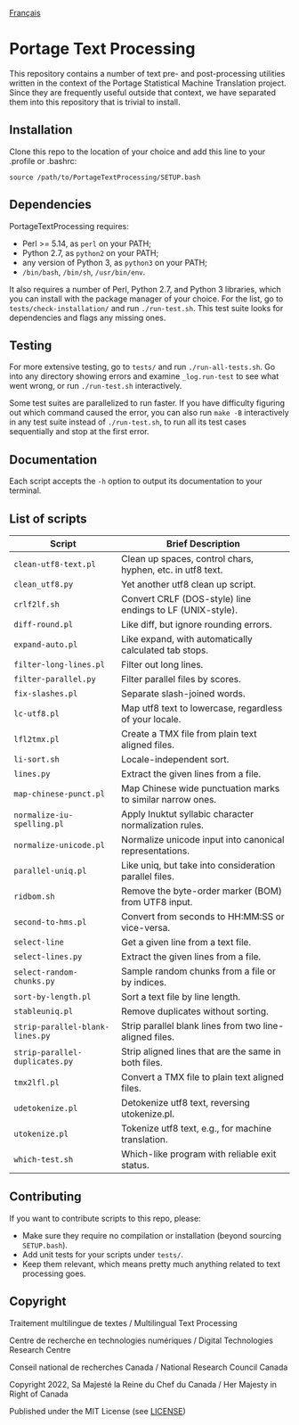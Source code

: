 [Français](README-fr.md)

# Portage Text Processing

This repository contains a number of text pre- and post-processing utilities written in
the context of the Portage Statistical Machine Translation project.  Since they are
frequently useful outside that context, we have separated them into this repository that
is trivial to install.

## Installation

Clone this repo to the location of your choice and add this line to your .profile or .bashrc:

`source /path/to/PortageTextProcessing/SETUP.bash`

## Dependencies

PortageTextProcessing requires:
 - Perl >= 5.14, as `perl` on your PATH;
 - Python 2.7, as `python2` on your PATH;
 - any version of Python 3, as `python3` on your PATH;
 - `/bin/bash`, `/bin/sh`, `/usr/bin/env`.

It also requires a number of Perl, Python 2.7, and Python 3 libraries, which you can
install with the package manager of your choice. For the list, go to
`tests/check-installation/` and run `./run-test.sh`. This test suite looks for
dependencies and flags any missing ones.

## Testing

For more extensive testing, go to `tests/` and run `./run-all-tests.sh`.  Go into any
directory showing errors and examine `_log.run-test` to see what went wrong, or run
`./run-test.sh` interactively.

Some test suites are parallelized to run faster. If you have difficulty figuring out
which command caused the error, you can also run `make -B` interactively in any test
suite instead of `./run-test.sh`, to run all its test cases sequentially and stop at the
first error.

## Documentation

Each script accepts the `-h` option to output its documentation to your terminal.

## List of scripts

| Script                          | Brief Description                                          |
| ------------------------------- | ---------------------------------------------------------- |
| `clean-utf8-text.pl`            | Clean up spaces, control chars, hyphen, etc. in utf8 text. |
| `clean_utf8.py`                 | Yet another utf8 clean up script.                          |
| `crlf2lf.sh`                    | Convert CRLF (DOS-style) line endings to LF (UNIX-style).  |
| `diff-round.pl`                 | Like diff, but ignore rounding errors.                     |
| `expand-auto.pl`                | Like expand, with automatically calculated tab stops.      |
| `filter-long-lines.pl`          | Filter out long lines.                                     |
| `filter-parallel.py`            | Filter parallel files by scores.                           |
| `fix-slashes.pl`                | Separate slash-joined words.                               |
| `lc-utf8.pl`                    | Map utf8 text to lowercase, regardless of your locale.     |
| `lfl2tmx.pl`                    | Create a TMX file from plain text aligned files.           |
| `li-sort.sh`                    | Locale-independent sort.                                   |
| `lines.py`                      | Extract the given lines from a file.                       |
| `map-chinese-punct.pl`          | Map Chinese wide punctuation marks to similar narrow ones. |
| `normalize-iu-spelling.pl`      | Apply Inuktut syllabic character normalization rules.      |
| `normalize-unicode.pl`          | Normalize unicode input into canonical representations.    |
| `parallel-uniq.pl`              | Like uniq, but take into consideration parallel files.     |
| `ridbom.sh`                     | Remove the byte-order marker (BOM) from UTF8 input.        |
| `second-to-hms.pl`              | Convert from seconds to HH:MM:SS or vice-versa.            |
| `select-line`                   | Get a given line from a text file.                         |
| `select-lines.py`               | Extract the given lines from a file.                       |
| `select-random-chunks.py`       | Sample random chunks from a file or by indices.            |
| `sort-by-length.pl`             | Sort a text file by line length.                           |
| `stableuniq.pl`                 | Remove duplicates without sorting.                         |
| `strip-parallel-blank-lines.py` | Strip parallel blank lines from two line-aligned files.    |
| `strip-parallel-duplicates.py`  | Strip aligned lines that are the same in both files.       |
| `tmx2lfl.pl`                    | Convert a TMX file to plain text aligned files.            |
| `udetokenize.pl`                | Detokenize utf8 text, reversing utokenize.pl.              |
| `utokenize.pl`                  | Tokenize utf8 text, e.g., for machine translation.         |
| `which-test.sh`                 | Which-like program with reliable exit status.              |

## Contributing

If you want to contribute scripts to this repo, please:
 - Make sure they require no compilation or installation (beyond sourcing `SETUP.bash`).
 - Add unit tests for your scripts under `tests/`.
 - Keep them relevant, which means pretty much anything related to text processing goes.

## Copyright

Traitement multilingue de textes / Multilingual Text Processing

Centre de recherche en technologies numériques / Digital Technologies Research Centre

Conseil national de recherches Canada / National Research Council Canada

Copyright 2022, Sa Majesté la Reine du Chef du Canada / Her Majesty in Right of Canada

Published under the MIT License (see [LICENSE](LICENSE))
